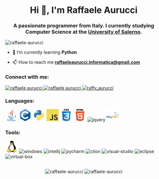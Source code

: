 <h1 align="center">Hi 👋, I'm Raffaele Aurucci</h1>
<h3 align="center">A passionate programmer from Italy. I currently studying Computer Science at the <a href="https://www.unisa.it/" target="_blank"> University of Salerno</a>.
</h3>

<p align="left"> 
  <img src="https://komarev.com/ghpvc/?username=raffaele-aurucci&label=Profile%20views&color=0e75b6&style=flat" alt="raffaele-aurucci" /> 
</p>

- 🌱 I’m currently learning **Python**

- 📫 How to reach me **raffaeleaurucci.informatica@gmail.com**

<h3 align="left">Connect with me:</h3>

<p align="left">

  <a href="https://linkedin.com/in/raffaele-aurucci-3b2135244" target="_blank">
    <img src="https://raw.githubusercontent.com/rahuldkjain/github-profile-readme-generator/master/src/images/icons/Social/linked-in-alt.svg" alt="raffaele aurucci" height="30" width="40" />
  </a>

  <a href="https://fb.com/raf.aurucci" target="_blank">
    <img src="https://raw.githubusercontent.com/rahuldkjain/github-profile-readme-generator/master/src/images/icons/Social/facebook.svg" alt="raffaele aurucci" height="30" width="40" />
  </a>

  <a href="https://instagram.com/raffy_aurucci" target="_blank">
    <img src="https://raw.githubusercontent.com/rahuldkjain/github-profile-readme-generator/master/src/images/icons/Social/instagram.svg" alt="raffy_aurucci" height="30" width="40" />
  </a>
  
</p>

<h3 align="left">Languages:</h3>

<p align="left"> 

  <img src="https://raw.githubusercontent.com/devicons/devicon/master/icons/java/java-original.svg" alt="java" width="40" height="40"/>

  <img src="https://raw.githubusercontent.com/devicons/devicon/master/icons/c/c-original.svg" alt="c" width="40" height="40"/>

  <img src="https://raw.githubusercontent.com/devicons/devicon/master/icons/python/python-original.svg" alt="python" width="40" height="40"/> 

  <img src="https://raw.githubusercontent.com/devicons/devicon/master/icons/javascript/javascript-original.svg" alt="javascript" width="40" height="40"/>

  <img src="https://raw.githubusercontent.com/devicons/devicon/master/icons/css3/css3-original-wordmark.svg" alt="css3" width="40" height="40"/>

  <img src="https://raw.githubusercontent.com/devicons/devicon/master/icons/html5/html5-original-wordmark.svg" alt="html5" width="40" height="40"/>

  <img src="https://openjsf.org/wp-content/uploads/sites/84/2019/10/jquery-logo-vertical_large_square.png" alt="jquery" width="40" height="40"/>

  <img src="https://raw.githubusercontent.com/devicons/devicon/master/icons/mysql/mysql-original-wordmark.svg" alt="mysql" width="40" height="40"/>  

</p>

<h3 align="left">Tools:</h3>

<p align="left"> 

  <img src="https://raw.githubusercontent.com/devicons/devicon/master/icons/linux/linux-original.svg" alt="linux" width="40" height="40"/> 

  <img src="https://upload.wikimedia.org/wikipedia/commons/thumb/5/5f/Windows_logo_-_2012.svg/800px-Windows_logo_-_2012.svg.png" alt="windows" width="40" height="40"/>

  <img src="https://upload.wikimedia.org/wikipedia/commons/9/9c/IntelliJ_IDEA_Icon.svg" alt="intellij" width="40" height="40"/>

  <img src="https://upload.wikimedia.org/wikipedia/commons/1/1d/PyCharm_Icon.svg" alt="pycharm" width="40" height="40"/>
  
  <img src="https://upload.wikimedia.org/wikipedia/commons/thumb/6/62/Clion.svg/1024px-Clion.svg.png" alt="clion" width="40" height="40"/>

  <img src="https://upload.wikimedia.org/wikipedia/commons/9/9a/Visual_Studio_Code_1.35_icon.svg" alt="visual-studio" width="40" height="40"/>

  <img src="https://upload.wikimedia.org/wikipedia/commons/f/fc/Vista-eclipse.png" alt="eclipse" width="40" height="40"/> 

  <img src="https://upload.wikimedia.org/wikipedia/commons/d/d5/Virtualbox_logo.png" alt="virtual-box" width="40" height="40"/> 

</p>

<br>

<div align="center">
  <img src="https://github-readme-stats.vercel.app/api/top-langs?username=raffaele-aurucci&langs_count=10&count_private=true&show_icons=true&theme=dark&layout=compact&include_all_commits=true" alt="raffaele-aurucci"  style="height: 140px;"/>
  <img src="https://github-readme-stats.vercel.app/api?username=raffaele-aurucci&count_private=true&show_icons=true&theme=dark&layout=compact" alt="raffaele-aurucci" style="height: 140px;"/>
</div>

